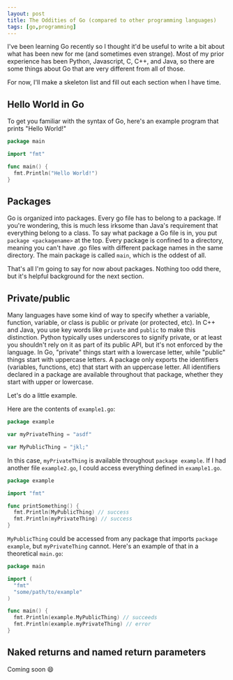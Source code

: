 ```yaml
---
layout: post
title: The Oddities of Go (compared to other programming languages)
tags: [go,programming]
---
```


I've been learning Go recently so I thought it'd be useful to write a bit about 
what has been new for me (and sometimes even strange).
Most of my prior experience has been Python, Javascript, C, C++, and Java,
so there are some things about Go that are very different from all of those.

For now, I'll make a skeleton list and fill out each section when I have time.

## Hello World in Go

To get you familiar with the syntax of Go, here's an example program that prints 
"Hello World!"

```go
package main

import "fmt"

func main() {
  fmt.Println("Hello World!")
}
```

## Packages

Go is organized into packages. Every go file has to belong to a package.
If you're wondering, this is much less irksome than Java's requirement that everything belong to a class.
To say what package a Go file is in, you put `package <packagename>` at the top.
Every package is confined to a directory, meaning you can't have .go files with different package names in the same directory.
The main package is called `main`, which is the oddest of all.

That's all I'm going to say for now about packages.
Nothing too odd there, but it's helpful background for the next section. 

## Private/public

Many languages have some kind of way to specify whether a variable, function, variable, or class
is public or private (or protected, etc).
In C++ and Java, you use key words like `private` and `public` to make this distinction. 
Python typically uses underscores to signify private, or at least you shouldn't rely on it as part of
its public API, but it's not enforced by the language. 
In Go, "private" things start with a lowercase letter, while "public" things start with uppercase letters.
A package only exports the identifiers (variables, functions, etc) that start with an uppercase letter.
All identifiers declared in a package are available throughout that package, whether they start with upper or lowercase.

Let's do a little example.

Here are the contents of `example1.go`:

```go
package example

var myPrivateThing = "asdf"

var MyPublicThing = "jkl;"
```

In this case, `myPrivateThing` is available throughout `package example`.
If I had another file `example2.go`, I could access everything defined in `example1.go`.

```go
package example

import "fmt"

func printSomething() {
  fmt.Println(MyPublicThing) // success
  fmt.Println(myPrivateThing) // success
}
```

`MyPublicThing` could be accessed from any package that imports `package example`, but `myPrivateThing` cannot.
Here's an example of that in a theoretical `main.go`:

```go
package main

import (
  "fmt"
  "some/path/to/example"
)

func main() {
  fmt.Println(example.MyPublicThing) // succeeds
  fmt.Println(example.myPrivateThing) // error
}
```

## Naked returns and named return parameters

Coming soon :smile:

